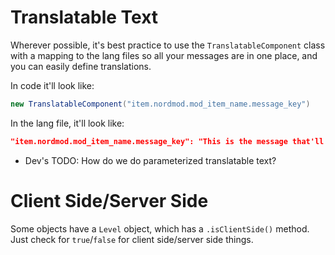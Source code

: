 # Translatable Text
Wherever possible, it's best practice to use the `TranslatableComponent` class with a mapping to the lang files so all your messages are in one place, and you can easily define translations.

In code it'll look like:
```java
new TranslatableComponent("item.nordmod.mod_item_name.message_key")
```

In the lang file, it'll look like:
```json
"item.nordmod.mod_item_name.message_key": "This is the message that'll be displayed"
```

* Dev's TODO: How do we do parameterized translatable text?

# Client Side/Server Side
Some objects have a `Level` object, which has a `.isClientSide()` method. Just check for `true`/`false` for client side/server side things.
